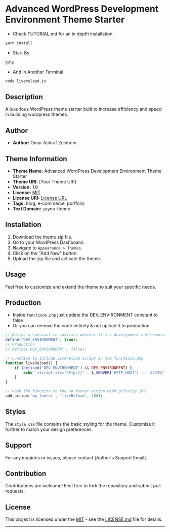 # Advanced WordPress Development Environment Theme Starter
- Check TUTORIAL.md for an in depth installation.

```bash
yarn install
```

- Start By

```bash
gulp 
```
- And in Another Terminal 
```bash
node livereload.js
```

## Description

A luxurious WordPress theme starter built to  increase efficiency and speed in building wordpress themes.

## Author

- **Author:** Omar Ashraf Zeinhom

## Theme Information

- **Theme Name:** Advanced WordPress Development Environment Theme Starter
- **Theme URI:** [Your Theme URI]
- **Version:** 1.0
- **License:** [MIT](https://opensource.org/license/mit/)
- **License URI:** [License URL](https://opensource.org/license/mit/)
- **Tags:** blog, e-commerce, portfolio
- **Text Domain:** zayno-theme

## Installation

1. Download the theme zip file.
2. Go to your WordPress Dashboard.
3. Navigate to `Appearance > Themes`.
4. Click on the "Add New" button.
5. Upload the zip file and activate the theme.

## Usage
Feel free to customize and extend the theme to suit your specific needs.

## Production 

- Inside `functions.php` just update the DEV_ENVIRONMENT constant to false
- Or you can remove the code entirely & not upload it to production.

```php
// Define a constant to indicate whether it's a development environment
define('DEV_ENVIRONMENT', true);
// Production 
// define('DEV_ENVIRONMENT', false);

// Function to include Livereload script in the functions.php
function liveReload() {
    if (defined('DEV_ENVIRONMENT') && DEV_ENVIRONMENT) {
        echo '<script src="http://' . $_SERVER['HTTP_HOST'] . ':35729/livereload.js?snipver=1"></script>';
    }
}

// Hook the function to the wp_footer action with priority 100
add_action('wp_footer', 'liveReload', 100);
```

## Styles

The `style.css` file contains the basic styling for the theme. Customize it further to match your design preferences.

## Support

For any inquiries or issues, please contact [Author's Support Email].

## Contribution

Contributions are welcome! Feel free to fork the repository and submit pull requests.

## License

This project is licensed under the [MIT](https://opensource.org/license/mit/) - see the [LICENSE.md](LICENSE.md) file for details.

---
